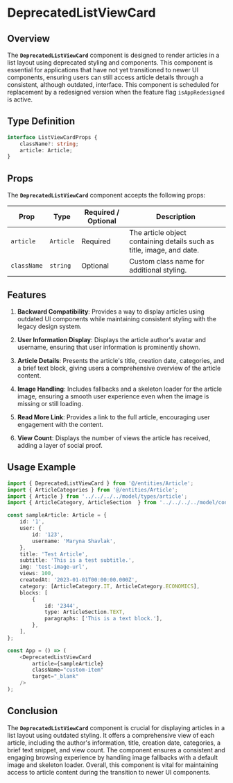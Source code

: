 # DeprecatedListViewCard

## Overview
The **`DeprecatedListViewCard`** component is designed to render articles in a list layout using deprecated styling and components. This component is essential for applications that have not yet transitioned to newer UI components, ensuring users can still access article details through a consistent, although outdated, interface. This component is scheduled for replacement by a redesigned version when the feature flag `isAppRedesigned` is active.

## Type Definition 
```typescript
interface ListViewCardProps {
    className?: string;
    article: Article;
}
```

## Props
The **`DeprecatedListViewCard`** component accepts the following props:

| Prop       | Type       | Required / Optional | Description                                                               |
|------------|------------|----------------------|---------------------------------------------------------------------------|
| `article` | `Article`   | Required             | The article object containing details such as title, image, and date.              |
| `className` | `string`   | Optional             | Custom class name for additional styling.                                 |


## Features
1. **Backward Compatibility**:  Provides a way to display articles using outdated UI components while maintaining consistent styling with the legacy design system.

2. **User Information Display**: Displays the article author's avatar and username, ensuring that user information is prominently shown.

3. **Article Details**: Presents the article's title, creation date, categories, and a brief text block, giving users a comprehensive overview of the article content.

4. **Image Handling**: Includes fallbacks and a skeleton loader for the article image, ensuring a smooth user experience even when the image is missing or still loading.

5. **Read More Link**: Provides a link to the full article, encouraging user engagement with the content.

6. **View Count**: Displays the number of views the article has received, adding a layer of social proof.

## Usage Example
```typescript jsx
import { DeprecatedListViewCard } from '@/entities/Article';
import { ArticleCategories } from '@/entities/Article';
import { Article } from '../../../../model/types/article';
import { ArticleCategory, ArticleSection  } from '../../../../model/consts/articleConsts';

const sampleArticle: Article = {
    id: '1',
    user: {
        id: '123',
        username: 'Maryna Shavlak',
    },
    title: 'Test Article',
    subtitle: 'This is a test subtitle.',
    img: 'test-image-url',
    views: 100,
    createdAt: '2023-01-01T00:00:00.000Z',
    category: [ArticleCategory.IT, ArticleCategory.ECONOMICS],
    blocks: [
        {
            id: '2344',
            type: ArticleSection.TEXT,
            paragraphs: ['This is a text block.'],
        },
    ],
};

const App = () => (
    <DeprecatedListViewCard
        article={sampleArticle}
        className="custom-item"
        target="_blank"
    />
);
```
## Conclusion
The **`DeprecatedListViewCard`** component is crucial for displaying articles in a list layout using outdated styling. It offers a comprehensive view of each article, including the author's information, title, creation date, categories, a brief text snippet, and view count. The component ensures a consistent and engaging browsing experience by handling image fallbacks with a default image and skeleton loader. Overall, this component is vital for maintaining access to article content during the transition to newer UI components.
